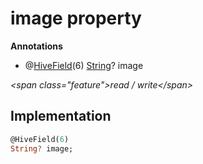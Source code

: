 


# image property







**Annotations**

- @[HiveField](https:pub.dev/documentation/hive/2.2.3/hive/HiveField-class.html)(6)
[String](https:api.flutter.dev/flutter/dart-core/String-class.html)? image
  
_\<span class="feature"\>read / write\</span\>_






## Implementation

```dart
@HiveField(6)
String? image;
```







